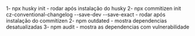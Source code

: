1- npx husky init - rodar após instalação do husky
2- npx commitizen init cz-conventional-changelog --save-dev --save-exact - rodar após instalação do commitizen
2- npm outdated - mostra dependencias desatualizadas
3- npm audit - mostra as dependencias com vulnerabilidade
